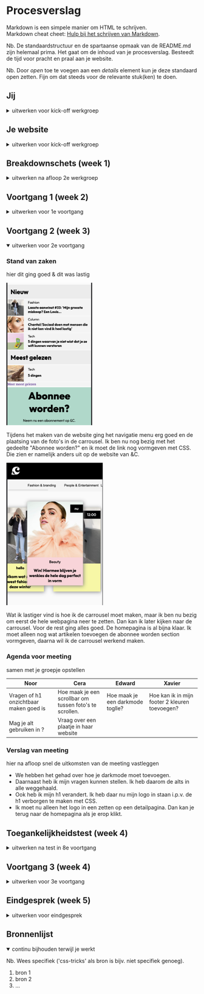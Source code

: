 # Procesverslag
Markdown is een simpele manier om HTML te schrijven.  
Markdown cheat cheet: [Hulp bij het schrijven van Markdown](https://github.com/adam-p/markdown-here/wiki/Markdown-Cheatsheet).

Nb. De standaardstructuur en de spartaanse opmaak van de README.md zijn helemaal prima. Het gaat om de inhoud van je procesverslag. Besteedt de tijd voor pracht en praal aan je website.

Nb. Door *open* toe te voegen aan een *details* element kun je deze standaard open zetten. Fijn om dat steeds voor de relevante stuk(ken) te doen.





## Jij

<details>
<summary>uitwerken voor kick-off werkgroep</summary>

### Auteur:
Noor Meijns

#### Je startniveau:
Blauw

#### Je focus:
Surface
 
</details>





## Je website

<details>
<summary>uitwerken voor kick-off werkgroep</summary>

### Je opdracht:
https://www.andc.tv 

#### Screenshot(s) van de eerste pagina (small screen): 
Homepagina van &C  
<img src="images/homepagina.png" width="375px" alt="Homepagina van de website &C">

#### Screenshot(s) van de tweede pagina (small screen):
Artikel van &C  
<img src="images/artikel.png" width="375px" alt="Artikel over sneller in slaap vallen van &C">
 
</details>



## Breakdownschets (week 1)

<details>
<summary>uitwerken na afloop 2e werkgroep</summary>

### de hele pagina: 
<img src="images/&c html elementen.png" width="375px" alt="breakdown van de hele pagina">

### dynamisch deel navigatie: 
<img src="images/detailNav.png" width="375px" alt="breakdown van een dynamisch deel">

</details>





## Voortgang 1 (week 2)

<details>
<summary>uitwerken voor 1e voortgang</summary>

### Stand van zaken
hier dit ging goed & dit was lastig (neem ook screenshots op van delen van je website en code)


### Agenda voor meeting
samen met je groepje opstellen

| Cera                          | Edward             | Noor         | Xavier           |
| ---                           | ---                | ---          | ---              |
| Hoe je een hamburgermenu maakt  | Wilt weten hoe je een carrousel moet maken            | Hoe je een foto carrousel maakt    | Hoe je iconen moet toevoegen    |
| Hoe iconen toevoegen              |  |  | Wilt ook weten hoe je een hamburger menu maakt |



### Verslag van meeting
hier na afloop snel de uitkomsten van de meeting vastleggen

- We hebben het gehad over hoe je een hamburgermenu kan maken
- Ik heb als tip gekregen om eerst ervoor te zorgen dat mijn webpagina het doet en om daarna pas te gaan kijken hoe je de carroussel maakt.
- In mijn html moest ik alleen nog één aanpassing maken. Ik heb mijn h2'tjes en h3'tjes in de section gezet. 

</details>





## Voortgang 2 (week 3)

<details open>
<summary>uitwerken voor 2e voortgang</summary>

### Stand van zaken
hier dit ging goed & dit was lastig

<img src="images/website.png" height="375px" alt="Mijn website artikelen gedeelte">

 Tijdens het maken van de website ging het navigatie menu erg goed en de plaatsing van de foto's in de carrousel. Ik ben nu nog bezig met het gedeelte "Abonnee worden?" en ik moet de link nog vormgeven met CSS. Die zien er namelijk anders uit op de website van &C. 
 
 
<img src="images/website 1.png" height="375px" alt="Mijn website header">
 
 Wat ik lastiger vind is hoe ik de carrousel moet maken, maar ik ben nu bezig om eerst de hele webpagina neer te zetten. Dan kan ik later kijken naar de carrousel. 
 Voor de rest ging alles goed. De homepagina is al bijna klaar. Ik moet alleen nog wat artikelen toevoegen de abonnee worden section vormgeven, daarna wil ik de carrousel werkend maken.

### Agenda voor meeting
samen met je groepje opstellen

| Noor     | Cera         | Edward    | Xavier       |
| ---            | ---                | ---          | ---              |
| Vragen of h1 onzichtbaar maken goed is  | Hoe maak je een scrollbar om tussen foto's te scrollen. | Hoe maak je een darkmode toglle?  | Hoe kan ik in mijn footer 2 kleuren toevoegen?   |
| Mag je alt gebruiken in <a>?  | Vraag over een plaatje in haar website | | |



### Verslag van meeting
hier na afloop snel de uitkomsten van de meeting vastleggen

- We hebben het gehad over hoe je darkmode moet toevoegen.
- Daarnaast heb ik mijn vragen kunnen stellen. Ik heb daarom de alts in alle <a> weggehaald.
- Ook heb ik mijn h1 verandert. Ik heb daar nu mijn logo in staan i.p.v. de h1 verborgen te maken met CSS.
- Ik moet nu alleen het logo in een <a> zetten op een detailpagina. Dan kan je terug naar de homepagina als je erop klikt.

</details>





## Toegankelijkheidstest (week 4)

<details>
<summary>uitwerken na test in 8e voortgang</summary>

### Bevindingen
Lijst met je bevindingen die in de test naar voren kwamen:

#### Tekstgrootte
Uit de test kwam dat mijn tekst op de artikelpagina niet groot genoeg is. Als je slechter zicht hebt is het heel klein.
Daarom heb ik de font-size aangepast naar ...
<img src="images/tekst_before.png" height="375px" alt="Tekst van mijn website">

<img src="images/tekst_erna.png" height="375px" alt="Tekst van mijn website">


#### Nav grootte
Uit de test bleek ook dat mijn navigatie balk klein was. De ruimte om te klikken is kleiner waardoor het lastiger wordt als je handicap hebt. 
<img src="images/nav_before.png" height="375px" alt="Navigatiebalk voor aanpassing">
Ik heb in mijn code de hoogte van de a's met padding groter gemaakt waardoor de je nu meer klikbare ruimte boven en onder de tekst hebt.
 
<img src="images/nav-erna.png" height="375px" alt="Navigatiebalk na aanpassing">


#### Te dikgedrukt 
Uit de test bleek ook dat als je bijvoorbeeld ADHD hebt dat de dikgedrukte titels in de caroussel lastiger te lezen zijn. Ze worden dan gezien als een zwart blok.
<img src="images/car_before.png" height="375px" alt="Dikgedrukte tekst">

Ik heb daarom de font-weight aangepast, zodat ze minder dik zijn. (met indien nodig een afbeelding)
<img src="images/car_erna.png" height="375px" alt="Tekst na de aanpassing">

</details>





## Voortgang 3 (week 4)

<details>
<summary>uitwerken voor 3e voortgang</summary>

### Stand van zaken
hier dit ging goed & dit was lastig (neem ook screenshots op van delen van je website en code)


### Agenda voor meeting
samen met je groepje opstellen

| Noor      | Cera          | Edward    | Xavier       |
| ---            | ---                | ---          | ---              |
| Bij de nieuwsbrief section krijg ik paar elementen niet onderelkaar   |             | en ik dit    | Wilde kijken hoe hij zijn html kan verbeteren |
| Kijken of mijn html wel klopt  | dit als er tijd is | nog een punt | dit wil ik zeker |
|            | ...                | ...          | ...              |


### Verslag van meeting
hier na afloop snel de uitkomsten van de meeting vastleggen

- punt 1
- punt 2
- nog een punt
- ...

</details>





## Eindgesprek (week 5)

<details>
<summary>uitwerken voor eindgesprek</summary>

### Stand van zaken
hier dit ging goed & dit was lastig (neem ook screenshots op van delen van je website en code)

### Screenshot(s)

hier screenshot(s) van je eindresultaat

</details>





## Bronnenlijst

<details open>
<summary>continu bijhouden terwijl je werkt</summary>

Nb. Wees specifiek ('css-tricks' als bron is bijv. niet specifiek genoeg).

1. bron 1
2. bron 2
3. ...

</details>
